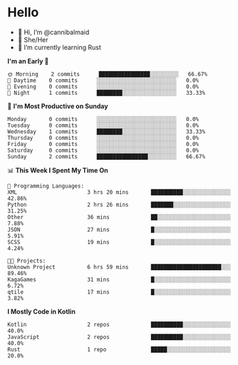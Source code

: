 # Hello
- 👋 Hi, I’m @cannibalmaid
- 👀 She/Her
- 🌱 I’m currently learning Rust

<!--START_SECTION:waka-->
**I'm an Early 🐤** 

```text
🌞 Morning    2 commits      ████████████████░░░░░░░░░   66.67% 
🌆 Daytime    0 commits      ░░░░░░░░░░░░░░░░░░░░░░░░░   0.0% 
🌃 Evening    0 commits      ░░░░░░░░░░░░░░░░░░░░░░░░░   0.0% 
🌙 Night      1 commits      ████████░░░░░░░░░░░░░░░░░   33.33%

```
📅 **I'm Most Productive on Sunday** 

```text
Monday       0 commits      ░░░░░░░░░░░░░░░░░░░░░░░░░   0.0% 
Tuesday      0 commits      ░░░░░░░░░░░░░░░░░░░░░░░░░   0.0% 
Wednesday    1 commits      ████████░░░░░░░░░░░░░░░░░   33.33% 
Thursday     0 commits      ░░░░░░░░░░░░░░░░░░░░░░░░░   0.0% 
Friday       0 commits      ░░░░░░░░░░░░░░░░░░░░░░░░░   0.0% 
Saturday     0 commits      ░░░░░░░░░░░░░░░░░░░░░░░░░   0.0% 
Sunday       2 commits      ████████████████░░░░░░░░░   66.67%

```


📊 **This Week I Spent My Time On** 

```text
💬 Programming Languages: 
XML                      3 hrs 20 mins       ██████████░░░░░░░░░░░░░░░   42.86% 
Python                   2 hrs 26 mins       ███████░░░░░░░░░░░░░░░░░░   31.25% 
Other                    36 mins             ██░░░░░░░░░░░░░░░░░░░░░░░   7.88% 
JSON                     27 mins             █░░░░░░░░░░░░░░░░░░░░░░░░   5.91% 
SCSS                     19 mins             █░░░░░░░░░░░░░░░░░░░░░░░░   4.24%

🐱‍💻 Projects: 
Unknown Project          6 hrs 59 mins       ██████████████████████░░░   89.46% 
KagaGames                31 mins             █░░░░░░░░░░░░░░░░░░░░░░░░   6.72% 
qtile                    17 mins             █░░░░░░░░░░░░░░░░░░░░░░░░   3.82%

```

**I Mostly Code in Kotlin** 

```text
Kotlin                   2 repos             ██████████░░░░░░░░░░░░░░░   40.0% 
JavaScript               2 repos             ██████████░░░░░░░░░░░░░░░   40.0% 
Rust                     1 repo              █████░░░░░░░░░░░░░░░░░░░░   20.0%

```



<!--END_SECTION:waka-->
